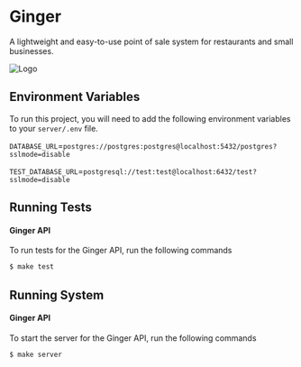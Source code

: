 # Ginger
A lightweight and easy-to-use point of sale system for restaurants and small businesses.

![Logo](https://i.imgur.com/JNGzVKY.png)

## Environment Variables

To run this project, you will need to add the following environment variables to your `server/.env` file.

`DATABASE_URL`=`postgres://postgres:postgres@localhost:5432/postgres?sslmode=disable`

`TEST_DATABASE_URL`=`postgresql://test:test@localhost:6432/test?sslmode=disable`

## Running Tests

#### Ginger API
To run tests for the Ginger API, run the following commands

```bash
$ make test
```

## Running System

#### Ginger API
To start the server for the Ginger API, run the following commands

```bash
$ make server
```

